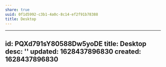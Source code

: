 ```yaml
---
share: true
uuid: 0f1d5992-c3b1-4a0c-8c14-ef2f91b78388
title: Desktop
---
```

---
id: PQXd791sY80588Dw5yoDE
title: Desktop
desc: ''
updated: 1628437896830
created: 1628437896830
---